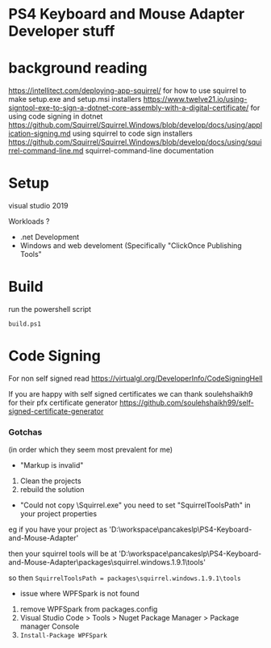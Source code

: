 # PS4 Keyboard and Mouse Adapter  Developer stuff

# background reading
https://intellitect.com/deploying-app-squirrel/ for how to use squirrel to make setup.exe and setup.msi installers
https://www.twelve21.io/using-signtool-exe-to-sign-a-dotnet-core-assembly-with-a-digital-certificate/ for using code signing in dotnet
https://github.com/Squirrel/Squirrel.Windows/blob/develop/docs/using/application-signing.md using squirrel to code sign installers
https://github.com/Squirrel/Squirrel.Windows/blob/develop/docs/using/squirrel-command-line.md squirrel-command-line documentation


# Setup
visual studio 2019

Workloads ?
* .net Development
* Windows and web develoment
  (Specifically "ClickOnce Publishing Tools"


# Build
run the powershell script

` build.ps1 `


# Code Signing
For non self signed read https://virtualgl.org/DeveloperInfo/CodeSigningHell

If you are happy with self signed certificates
we can thank soulehshaikh9 for their pfx certificate generator https://github.com/soulehshaikh99/self-signed-certificate-generator


### Gotchas

(in order which they seem most prevalent for me)

* "Markup is invalid"
1. Clean the projects
2. rebuild the solution


* "Could not copy \Squirrel.exe"
you need to set "SquirrelToolsPath" in your project properties

eg if you have your project as 'D:\workspace\pancakeslp\PS4-Keyboard-and-Mouse-Adapter\'

then your squirrel tools will be at  'D:\workspace\pancakeslp\PS4-Keyboard-and-Mouse-Adapter\packages\squirrel.windows.1.9.1\tools'

so then  ` SquirrelToolsPath = packages\squirrel.windows.1.9.1\tools `


*  issue where WPFSpark is not found
 1. remove WPFSpark from packages.config
 2. Visual Studio Code > Tools > Nuget Package Manager > Package manager Console
 3. ` Install-Package WPFSpark `

